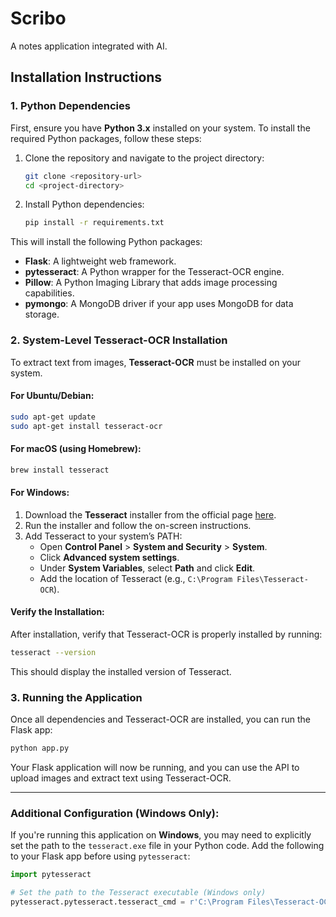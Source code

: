 # Scribo
A notes application integrated with AI.


## Installation Instructions

### 1. Python Dependencies

First, ensure you have **Python 3.x** installed on your system. To install the required Python packages, follow these steps:

1. Clone the repository and navigate to the project directory:
   
   ```bash
   git clone <repository-url>
   cd <project-directory>
   ```

2. Install Python dependencies:

   ```bash
   pip install -r requirements.txt
   ```

This will install the following Python packages:
- **Flask**: A lightweight web framework.
- **pytesseract**: A Python wrapper for the Tesseract-OCR engine.
- **Pillow**: A Python Imaging Library that adds image processing capabilities.
- **pymongo**: A MongoDB driver if your app uses MongoDB for data storage.

### 2. System-Level Tesseract-OCR Installation

To extract text from images, **Tesseract-OCR** must be installed on your system.

#### For Ubuntu/Debian:

```bash
sudo apt-get update
sudo apt-get install tesseract-ocr
```

#### For macOS (using Homebrew):

```bash
brew install tesseract
```

#### For Windows:

1. Download the **Tesseract** installer from the official page [here](https://github.com/UB-Mannheim/tesseract/wiki).
2. Run the installer and follow the on-screen instructions.
3. Add Tesseract to your system’s PATH:
   - Open **Control Panel** > **System and Security** > **System**.
   - Click **Advanced system settings**.
   - Under **System Variables**, select **Path** and click **Edit**.
   - Add the location of Tesseract (e.g., `C:\Program Files\Tesseract-OCR`).

#### Verify the Installation:

After installation, verify that Tesseract-OCR is properly installed by running:

```bash
tesseract --version
```

This should display the installed version of Tesseract.

### 3. Running the Application

Once all dependencies and Tesseract-OCR are installed, you can run the Flask app:

```bash
python app.py
```

Your Flask application will now be running, and you can use the API to upload images and extract text using Tesseract-OCR.

---

### Additional Configuration (Windows Only):

If you're running this application on **Windows**, you may need to explicitly set the path to the `tesseract.exe` file in your Python code. Add the following to your Flask app before using `pytesseract`:

```python
import pytesseract

# Set the path to the Tesseract executable (Windows only)
pytesseract.pytesseract.tesseract_cmd = r'C:\Program Files\Tesseract-OCR\tesseract.exe'
```
